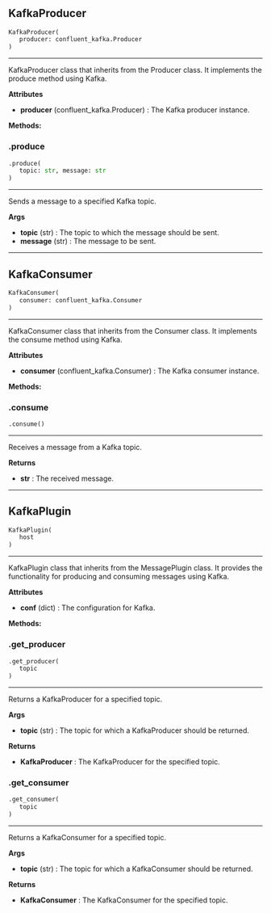 #


## KafkaProducer
```python 
KafkaProducer(
   producer: confluent_kafka.Producer
)
```


---
KafkaProducer class that inherits from the Producer class. It implements the produce method using Kafka.


**Attributes**

* **producer** (confluent_kafka.Producer) : The Kafka producer instance.



**Methods:**


### .produce
```python
.produce(
   topic: str, message: str
)
```

---
Sends a message to a specified Kafka topic.


**Args**

* **topic** (str) : The topic to which the message should be sent.
* **message** (str) : The message to be sent.


----


## KafkaConsumer
```python 
KafkaConsumer(
   consumer: confluent_kafka.Consumer
)
```


---
KafkaConsumer class that inherits from the Consumer class. It implements the consume method using Kafka.


**Attributes**

* **consumer** (confluent_kafka.Consumer) : The Kafka consumer instance.



**Methods:**


### .consume
```python
.consume()
```

---
Receives a message from a Kafka topic.


**Returns**

* **str**  : The received message.


----


## KafkaPlugin
```python 
KafkaPlugin(
   host
)
```


---
KafkaPlugin class that inherits from the MessagePlugin class. It provides the functionality for producing and consuming messages using Kafka.


**Attributes**

* **conf** (dict) : The configuration for Kafka.



**Methods:**


### .get_producer
```python
.get_producer(
   topic
)
```

---
Returns a KafkaProducer for a specified topic.


**Args**

* **topic** (str) : The topic for which a KafkaProducer should be returned.


**Returns**

* **KafkaProducer**  : The KafkaProducer for the specified topic.


### .get_consumer
```python
.get_consumer(
   topic
)
```

---
Returns a KafkaConsumer for a specified topic.


**Args**

* **topic** (str) : The topic for which a KafkaConsumer should be returned.


**Returns**

* **KafkaConsumer**  : The KafkaConsumer for the specified topic.

